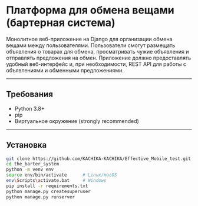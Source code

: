 #  Платформа для обмена вещами (бартерная система)

Монолитное веб-приложение на Django для организации обмена вещами между пользователями. 
Пользователи смогут размещать объявления о товарах для обмена, просматривать чужие объявления и отправлять предложения на обмен. 
Приложение должно предоставлять удобный веб-интерфейс и, при необходимости, REST API для работы с объявлениями и обменными предложениями.

---

## Требования

- Python 3.8+
- pip
- Виртуальное окружение (strongly recommended)

---

## Установка

```bash
git clone https://github.com/KACHIKA-KACHIKA/Effective_Mobile_test.git
cd the_barter_system
python -m venv env
source env/bin/activate      # Linux/macOS
env\Scripts\activate.bat     # Windows
pip install -r requirements.txt
python manage.py createsuperuser
python manage.py runserver
```
